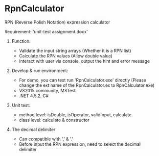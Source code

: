 # RpnCalculator
RPN (Reverse Polish Notation) expression calculator

Requirement: 'unit-test assignment.docx'

1. Function:
	- Validate the input string arrays (Whether it is a RPN list)
	- Calculate the RPN values (Allow double value)
	- Interact with user via console, output the hint and error message

2. Develop & run environment:
	- For demo, you can test run 'RpnCalculator.exe' directly (Please change the ext name of the RpnCalculator.ex to RpnCalculator.exe)
	- VS2015 community, MSTest
	- .NET 4.5.2, C#

3. Unit test:
	- method level: isDouble, isOperator, validInput, calculate
	- class level: calculate & constructor

4. The decimal delimiter
	- Can compatible with ',' & '.'
	- Before input the RPN expression, need to select the decimal delimiter